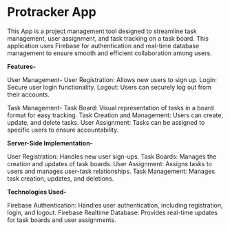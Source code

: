 # Protracker App
This App is a project management tool designed to streamline task management, user assignment, and task tracking on a task board.
This application uses Firebase for authentication and real-time database management to ensure smooth and efficient collaboration among users.

**Features-**

User Management-
User Registration: Allows new users to sign up.
Login: Secure user login functionality.
Logout: Users can securely log out from their accounts.

Task Management-
Task Board: Visual representation of tasks in a board format for easy tracking.
Task Creation and Management: Users can create, update, and delete tasks.
User Assignment: Tasks can be assigned to specific users to ensure accountability.


**Server-Side Implementation-**

User Registration: Handles new user sign-ups.
Task Boards: Manages the creation and updates of task boards.
User Assignment: Assigns tasks to users and manages user-task relationships.
Task Management: Manages task creation, updates, and deletions.


**Technologies Used-**

Firebase Authentication: Handles user authentication, including registration, login, and logout.
Firebase Realtime Database: Provides real-time updates for task boards and user assignments.
